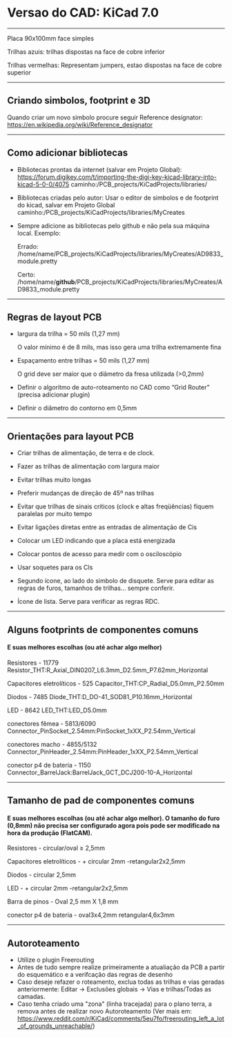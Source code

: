 # Versao do CAD: KiCad 7.0


------------------------------------------------------------------------------------------------------------------------------------------

Placa 90x100mm face simples

Trilhas azuis: trilhas dispostas na face de cobre inferior

Trilhas vermelhas: Representam jumpers, estao dispostas na face de cobre superior


------------------------------------------------------------------------------------------------------------------------------------------
## Criando simbolos, footprint e 3D

Quando criar um novo simbolo procure seguir Reference designator: https://en.wikipedia.org/wiki/Reference_designator

------------------------------------------------------------------------------------------------------------------------------------------


## Como adicionar bibliotecas

- Bibliotecas prontas da internet (salvar em Projeto Global): https://forum.digikey.com/t/importing-the-digi-key-kicad-library-into-kicad-5-0-0/4075
	caminho:/PCB_projects/KiCadProjects/libraries/

- Bibliotecas criadas pelo autor:  Usar o editor de simbolos e de footprint do kicad, salvar em Projeto Global
	caminho:/PCB_projects/KiCadProjects/libraries/MyCreates

- Sempre adicione as bibliotecas pelo github e não pela sua máquina local. Exemplo:
  
  Errado: /home/name/PCB_projects/KiCadProjects/libraries/MyCreates/AD9833_module.pretty
  
  Certo: /home/name/**github**/PCB_projects/KiCadProjects/libraries/MyCreates/AD9833_module.pretty
	
------------------------------------------------------------------------------------------------------------------------------------------

## Regras de layout PCB

- largura da trilha = 50 mils (1,27 mm)

 	O valor mínimo é de 8 mils, mas isso gera uma trilha extremamente fina
- Espaçamento entre trilhas = 50 mils (1,27 mm)

	O grid deve ser maior que o diâmetro da fresa utilizada (>0,2mm)
- Definir o algoritmo de auto-roteamento no CAD como “Grid Router” (precisa adicionar plugin)
- Definir o diâmetro do contorno em 0,5mm
 
 
------------------------------------------------------------------------------------------------------------------------------------------

## Orientações para layout PCB

- Criar trilhas de alimentação, de terra e de clock.
- Fazer as trilhas de alimentação com largura maior
- Evitar trilhas muito longas
- Preferir mudanças de direção de 45º nas trilhas
- Evitar que trilhas de sinais críticos (clock e altas freqüências) fiquem paralelas por muito tempo
- Evitar ligações diretas entre as entradas de alimentação de Cis
- Colocar um LED indicando que a placa está energizada
- Colocar pontos de acesso para medir com o osciloscópio
- Usar soquetes para os CIs

- Segundo ícone, ao lado do simbolo de disquete. Serve para editar as regras de furos, tamanhos de trilhas... sempre conferir. 

- Ícone de lista. Serve para verificar as regras RDC.


------------------------------------------------------------------------------------------------------------------------------------------
## Alguns footprints de componentes comuns 
#### E suas melhores  escolhas (ou até achar algo melhor)

Resistores -  11779 Resistor_THT:R_Axial_DIN0207_L6.3mm_D2.5mm_P7.62mm_Horizontal

Capacitores eletrolíticos - 525 Capacitor_THT:CP_Radial_D5.0mm_P2.50mm

Diodos -  7485 Diode_THT:D_DO-41_SOD81_P10.16mm_Horizontal

LED - 8642 LED_THT:LED_D5.0mm

conectores fêmea -  5813/6090 Connector_PinSocket_2.54mm:PinSocket_1xXX_P2.54mm_Vertical

conectores macho -  4855/5132 Connector_PinHeader_2.54mm:PinHeader_1xXX_P2.54mm_Vertical 

conector p4 de bateria - 1150 Connector_BarrelJack:BarrelJack_GCT_DCJ200-10-A_Horizontal

------------------------------------------------------------------------------------------------------------------------------------------
## Tamanho de pad de componentes comuns 
#### E suas melhores  escolhas (ou até achar algo melhor). O tamanho do furo (0,8mm) não precisa ser configurado agora pois pode ser modificado na hora da produção (FlatCAM).

Resistores -  circular/oval $\geqslant$  2,5mm 

Capacitores eletrolíticos -  	+ circular 2mm	-retangular2x2,5mm

Diodos -   circular 2,5mm 

LED - 	+ circular 2mm	-retangular2x2,5mm

Barra de pinos - Oval 2,5 mm X 1,8 mm

conector p4 de bateria - oval3x4,2mm retangular4,6x3mm

------------------------------------------------------------------------------------------------------------------------------------------


## Autoroteamento

- Utilize o plugin Freerouting
- Antes de tudo sempre realize primeiramente a atualiação da PCB a partir do esquemático e a verifcação das regras de desenho
- Caso deseje refazer o roteamento, exclua todas as trilhas e vias geradas anteriormente: Editar &rarr; Exclusões globais &rarr; Vias e trilhas/Todas as camadas.
- Caso tenha criado uma "zona" (linha tracejada) para o plano terra, a remova antes de realizar novo Autoroteamento (Ver mais em: https://www.reddit.com/r/KiCad/comments/5eu7fo/freerouting_left_a_lot_of_grounds_unreachable/)



